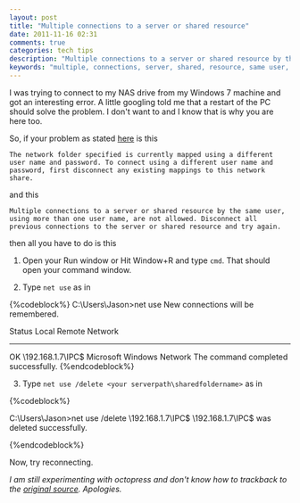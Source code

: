 ```yaml
---
layout: post
title: "Multiple connections to a server or shared resource"
date: 2011-11-16 02:31
comments: true
categories: tech tips
description: "Multiple connections to a server or shared resource by the same user"
keywords: "multiple, connections, server, shared, resource, same user, network, folder, different, user name, password, disconnect, existing mappings, network share"
---
```


I was trying to connect to my NAS drive from my Windows 7 machine and got an interesting error.  A little googling told me that a restart of the PC should solve the problem. I don't want to and I know that is why you are here too. 

So, if your problem as stated [here][1] is this

`The network folder specified is currently mapped using a different user name and password. To connect using a different user name and password, first disconnect any existing mappings to this network share.`

and this

`Multiple connections to a server or shared resource by the same user, using more than one user name, are not allowed. Disconnect all previous connections to the server or shared resource and try again.`

then all you have to do is this

1) Open your Run window or Hit Window+R and type `cmd`. That should open your command window.

2) Type `net use` as in 

{%codeblock%}
C:\Users\Jason>net use
New connections will be remembered.


Status       Local     Remote                    Network

-------------------------------------------------------------------------------
OK                     \\192.168.1.7\IPC$        Microsoft Windows Network
The command completed successfully.
{%endcodeblock%}

3) Type `net use /delete <your serverpath\sharedfoldername>` as in 

{%codeblock%}

C:\Users\Jason>net use /delete \\192.168.1.7\IPC$
\\192.168.1.7\IPC$ was deleted successfully.

{%endcodeblock%}

Now, try reconnecting. 

*I am still experimenting with octopress and don't know how to trackback to the [original source][2]. Apologies.*


[1]: http://support.microsoft.com/kb/938120
[2]: http://www.howtogeek.com/forum/topic/how-to-disconnect-vista-from-a-shared-resource

